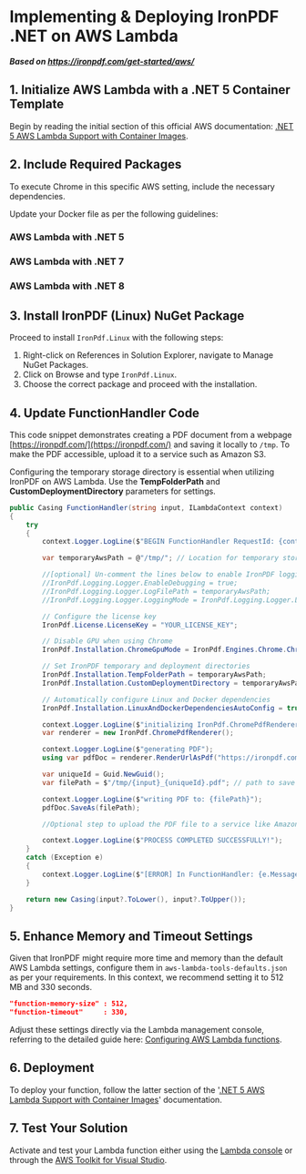 # Implementing & Deploying IronPDF .NET on AWS Lambda

***Based on <https://ironpdf.com/get-started/aws/>***


## 1. Initialize AWS Lambda with a .NET 5 Container Template

Begin by reading the initial section of this official AWS documentation: [.NET 5 AWS Lambda Support with Container Images](https://aws.amazon.com/blogs/developer/net-5-aws-lambda-support-with-container-images).

## 2. Include Required Packages

To execute Chrome in this specific AWS setting, include the necessary dependencies.

Update your Docker file as per the following guidelines:

### AWS Lambda with .NET 5

<script src="https://gist.github.com/ironsoftwarebuild/7f2265f7751240398fb532bd318fc90c.js"></script>

### AWS Lambda with .NET 7

<script src="https://gist.github.com/ironsoftwarebuild/ea399e109586f3ac29ebd43d1d0f6285.js"></script>

### AWS Lambda with .NET 8

<script src="https://gist.github.com/ironsoftwarebuild/b700ca3ee47f405c257e72b2f8a33d52.js"></script>

## 3. Install IronPDF (Linux) NuGet Package

Proceed to install `IronPdf.Linux` with the following steps:

1. Right-click on References in Solution Explorer, navigate to Manage NuGet Packages.
2. Click on Browse and type `IronPdf.Linux`.
3. Choose the correct package and proceed with the installation.

## 4. Update FunctionHandler Code

This code snippet demonstrates creating a PDF document from a webpage [https://ironpdf.com/](https://ironpdf.com/) and saving it locally to `/tmp`. To make the PDF accessible, upload it to a service such as Amazon S3.

Configuring the temporary storage directory is essential when utilizing IronPDF on AWS Lambda. Use the **TempFolderPath** and **CustomDeploymentDirectory** parameters for settings.

```csharp
public Casing FunctionHandler(string input, ILambdaContext context)
{
    try
    {
        context.Logger.LogLine($"BEGIN FunctionHandler RequestId: {context.AwsRequestId} Input: {input}");

        var temporaryAwsPath = @"/tmp/"; // Location for temporary storage on AWS

        //[optional] Un-comment the lines below to enable IronPDF logging if troubleshooting is required
        //IronPdf.Logging.Logger.EnableDebugging = true;
        //IronPdf.Logging.Logger.LogFilePath = temporaryAwsPath;
        //IronPdf.Logging.Logger.LoggingMode = IronPdf.Logging.Logger.LoggingModes.All;

        // Configure the license key
        IronPdf.License.LicenseKey = "YOUR_LICENSE_KEY";

        // Disable GPU when using Chrome
        IronPdf.Installation.ChromeGpuMode = IronPdf.Engines.Chrome.ChromeGpuModes.Disabled;

        // Set IronPDF temporary and deployment directories
        IronPdf.Installation.TempFolderPath = temporaryAwsPath;
        IronPdf.Installation.CustomDeploymentDirectory = temporaryAwsPath;

        // Automatically configure Linux and Docker dependencies
        IronPdf.Installation.LinuxAndDockerDependenciesAutoConfig = true;

        context.Logger.LogLine($"initializing IronPdf.ChromePdfRenderer");
        var renderer = new IronPdf.ChromePdfRenderer();

        context.Logger.LogLine($"generating PDF");
        using var pdfDoc = renderer.RenderUrlAsPdf("https://ironpdf.com/");

        var uniqueId = Guid.NewGuid();
        var filePath = $"/tmp/{input}_{uniqueId}.pdf"; // path to save the file

        context.Logger.LogLine($"writing PDF to: {filePath}");
        pdfDoc.SaveAs(filePath);

        //Optional step to upload the PDF file to a service like Amazon S3

        context.Logger.LogLine($"PROCESS COMPLETED SUCCESSFULLY!");
    }
    catch (Exception e)
    {
        context.Logger.LogLine($"[ERROR] In FunctionHandler: {e.Message}");
    }

    return new Casing(input?.ToLower(), input?.ToUpper());
}
```

## 5. Enhance Memory and Timeout Settings

Given that IronPDF might require more time and memory than the default AWS Lambda settings, configure them in `aws-lambda-tools-defaults.json` as per your requirements. In this context, we recommend setting it to 512 MB and 330 seconds.

```json
"function-memory-size" : 512, 
"function-timeout"     : 330,
```

Adjust these settings directly via the Lambda management console, referring to the detailed guide here: [Configuring AWS Lambda functions](https://docs.aws.amazon.com/lambda/latest/dg/configuration-function-common.html#configuration-memory-console).

## 6. Deployment

To deploy your function, follow the latter section of the '[.NET 5 AWS Lambda Support with Container Images](https://aws.amazon.com/blogs/developer/net-5-aws-lambda-support-with-container-images/)' documentation.

## 7. Test Your Solution

Activate and test your Lambda function either using the [Lambda console](https://console.aws.amazon.com/lambda) or through the [AWS Toolkit for Visual Studio](https://docs.aws.amazon.com/toolkit-for-visual-studio/latest/user-guide/lambda-creating-project-in-visual-studio.html).